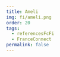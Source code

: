 ```yaml
---
title: Ameli
img: fi/ameli.png
order: 20
tags:
  - referencesFcFi
  - FranceConnect
permalink: false
---
```

